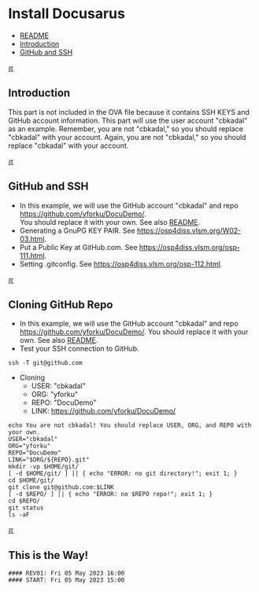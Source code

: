 # Install Docusarus
* [README](README.md)
* [Introduction](#idx01)
* [GitHub and SSH](#idx02)


[&#x213C;](#)<br id="idx01">
## Introduction

This part is not included in the OVA file because it contains SSH KEYS and GitHub account information. This part will use the user account "cbkadal" as an example. Remember, you are not "cbkadal," so you should replace "cbkadal" with your account. 
Again, you are not "cbkadal," so you should replace "cbkadal" with your account.

[&#x213C;](#)<br id="idx02">
## GitHub and SSH
* In this example, we will use the GitHub account "cbkadal" and repo <https://github.com/yforku/DocuDemo/>.  
  You should replace it with your own. See also [README](README.md#idx03).
* Generating a GnuPG KEY PAIR. See <https://osp4diss.vlsm.org/W02-03.html>.
* Put a Public Key at GitHub.com. See <https://osp4diss.vlsm.org/osp-111.html>.
* Setting .gitconfig. See <https://osp4diss.vlsm.org/osp-112.html>.

[&#x213C;](#)<br id="idx03">
## Cloning GitHub Repo
* In this example, we will use the GitHub account "cbkadal" and repo <https://github.com/yforku/DocuDemo/>.
  You should replace it with your own. See also [README](README.md#idx03).
* Test your SSH connection to GitHub.

```
ssh -T git@github.com

```

* Cloning
  * USER: "cbkadal"
  * ORG:  "yforku"
  * REPO: "DocuDemo"
  * LINK: <https://github.com/yforku/DocuDemo/>

```
echo You are not cbkadal! You should replace USER, ORG, and REPO with your own.
USER="cbkadal"
ORG="yforku"
REPO="DocuDemo"
LINK="$ORG/${REPO}.git"
mkdir -vp $HOME/git/
[ -d $HOME/git/ ] || { echo "ERROR: no git directory!"; exit 1; }
cd $HOME/git/
git clone git@github.com:$LINK
[ -d $REPO/ ] || { echo "ERROR: no $REPO repo!"; exit 1; }
cd $REPO/
git status
ls -aF

```



[&#x213C;](#)<br id="idxZZ">
## This is the Way!

```
#### REV01: Fri 05 May 2023 16:00
#### START: Fri 05 May 2023 15:00
```
